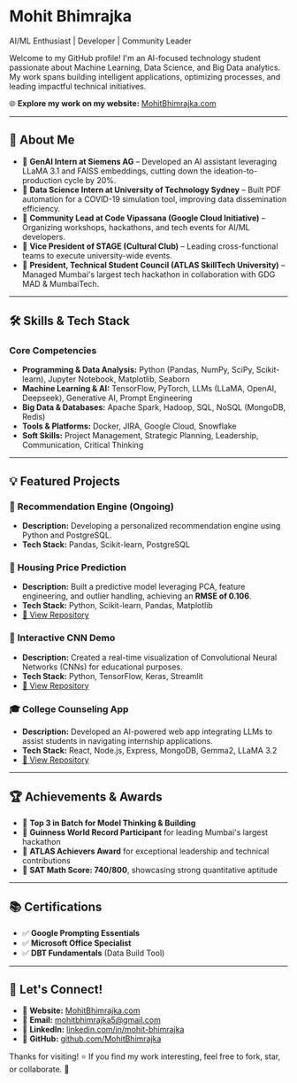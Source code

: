 # Mohit Bhimrajka

AI/ML Enthusiast | Developer | Community Leader

Welcome to my GitHub profile! I'm an AI-focused technology student passionate about Machine Learning, Data Science, and Big Data analytics. My work spans building intelligent applications, optimizing processes, and leading impactful technical initiatives.

🌐 **Explore my work on my website:** [MohitBhimrajka.com](https://www.mohitbhimrajka.com/)

---

## 📌 About Me

- 🔹 **GenAI Intern at Siemens AG** – Developed an AI assistant leveraging LLaMA 3.1 and FAISS embeddings, cutting down the ideation-to-production cycle by 20%.
- 🔹 **Data Science Intern at University of Technology Sydney** – Built PDF automation for a COVID-19 simulation tool, improving data dissemination efficiency.
- 🔹 **Community Lead at Code Vipassana (Google Cloud Initiative)** – Organizing workshops, hackathons, and tech events for AI/ML developers.
- 🔹 **Vice President of STAGE (Cultural Club)** – Leading cross-functional teams to execute university-wide events.
- 🔹 **President, Technical Student Council (ATLAS SkillTech University)** – Managed Mumbai's largest tech hackathon in collaboration with GDG MAD & MumbaiTech.

---

## 🛠️ Skills & Tech Stack

### **Core Competencies**
- **Programming & Data Analysis:** Python (Pandas, NumPy, SciPy, Scikit-learn), Jupyter Notebook, Matplotlib, Seaborn
- **Machine Learning & AI:** TensorFlow, PyTorch, LLMs (LLaMA, OpenAI, Deepseek), Generative AI, Prompt Engineering
- **Big Data & Databases:** Apache Spark, Hadoop, SQL, NoSQL (MongoDB, Redis)
- **Tools & Platforms:** Docker, JIRA, Google Cloud, Snowflake
- **Soft Skills:** Project Management, Strategic Planning, Leadership, Communication, Critical Thinking

---

## 💡 Featured Projects

### 🎯 **Recommendation Engine (Ongoing)**
- **Description:** Developing a personalized recommendation engine using Python and PostgreSQL.
- **Tech Stack:** Pandas, Scikit-learn, PostgreSQL

### 🏡 **Housing Price Prediction**
- **Description:** Built a predictive model leveraging PCA, feature engineering, and outlier handling, achieving an **RMSE of 0.106**.
- **Tech Stack:** Python, Scikit-learn, Pandas, Matplotlib
- [🔗 View Repository](https://github.com/MohitBhimrajka/Projects/tree/main/Housing-Price-Prediction)

### 🎨 **Interactive CNN Demo**
- **Description:** Created a real-time visualization of Convolutional Neural Networks (CNNs) for educational purposes.
- **Tech Stack:** Python, TensorFlow, Keras, Streamlit
- [🔗 View Repository](https://github.com/MohitBhimrajka/Projects/tree/main/Interactive-CNN-Demo)

### 🎓 **College Counseling App**
- **Description:** Developed an AI-powered web app integrating LLMs to assist students in navigating internship applications.
- **Tech Stack:** React, Node.js, Express, MongoDB, Gemma2, LLaMA 3.2
- [🔗 View Repository](https://github.com/MohitBhimrajka/Projects/tree/main/College-Counseling-App)

---

## 🏆 Achievements & Awards

- 🏅 **Top 3 in Batch for Model Thinking & Building**
- 🏅 **Guinness World Record Participant** for leading Mumbai's largest hackathon
- 🏅 **ATLAS Achievers Award** for exceptional leadership and technical contributions
- 🏅 **SAT Math Score: 740/800**, showcasing strong quantitative aptitude

---

## 📚 Certifications

- ✅ **Google Prompting Essentials**
- ✅ **Microsoft Office Specialist**
- ✅ **DBT Fundamentals** (Data Build Tool)

---

## 📩 Let's Connect!

- 🔗 **Website:** [MohitBhimrajka.com](https://www.mohitbhimrajka.com/)
- 📧 **Email:** [mohitbhimrajka5@gmail.com](mailto:mohitbhimrajka5@gmail.com)
- 🔗 **LinkedIn:** [linkedin.com/in/mohit-bhimrajka](https://www.linkedin.com/in/mohit-bhimrajka/)
- 🔗 **GitHub:** [github.com/MohitBhimrajka](https://github.com/MohitBhimrajka/)

Thanks for visiting! ⭐ If you find my work interesting, feel free to fork, star, or collaborate. 🚀
